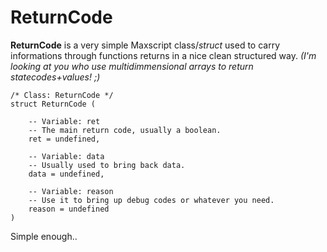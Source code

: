 

# ReturnCode
**ReturnCode** is a very simple Maxscript class/*struct* used to carry informations through functions returns in a nice clean structured way. *(I'm looking at you who use multidimmensional arrays to return statecodes+values! ;)*


```maxscript
/* Class: ReturnCode */
struct ReturnCode (

	-- Variable: ret
	-- The main return code, usually a boolean.
	ret = undefined,
	
	-- Variable: data
	-- Usually used to bring back data. 
	data = undefined,

	-- Variable: reason
	-- Use it to bring up debug codes or whatever you need. 
	reason = undefined
)
```
Simple enough..

